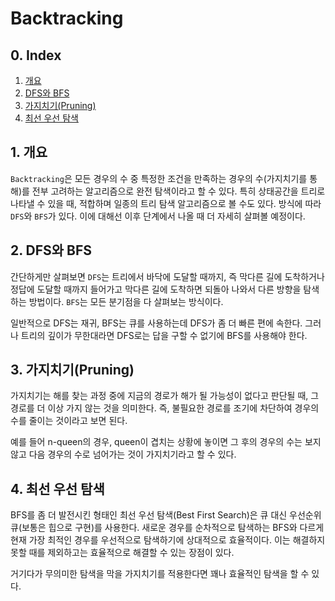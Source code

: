 # **Backtracking**

## 0. Index
1. [개요](#1-개요)
2. [DFS와 BFS](#2-dfs와-bfs)
3. [가지치기(Pruning)](#3-가지치기pruning)
4. [최선 우선 탐색](#4-최선-우선-탐색)

## 1. 개요
```Backtracking```은 모든 경우의 수 중 특정한 조건을 만족하는 경우의 수(가지치기를 통해)를 전부 고려하는 알고리즘으로 완전 탐색이라고 할 수 있다. 
특히 상태공간을 트리로 나타낼 수 있을 때, 적합하며 일종의 트리 탐색 알고리즘으로 볼 수도 있다. 
방식에 따라 ```DFS```와 ```BFS```가 있다. 이에 대해선 이후 단계에서 나올 때 더 자세히 살펴볼 예정이다.

## 2. DFS와 BFS
간단하게만 살펴보면 ```DFS```는 트리에서 바닥에 도달할 때까지, 즉 막다른 길에 도착하거나 정답에 도달할 때까지 들어가고 막다른 길에 도착하면 되돌아 나와서 다른 방향을 탐색하는 방법이다. 
```BFS```는 모든 분기점을 다 살펴보는 방식이다.

일반적으로 DFS는 재귀, BFS는 큐를 사용하는데 DFS가 좀 더 빠른 편에 속한다. 그러나 트리의 깊이가 무한대라면 DFS로는 답을 구할 수 없기에 BFS를 사용해야 한다.

## 3. 가지치기(Pruning)
가지치기는 해를 찾는 과정 중에 지금의 경로가 해가 될 가능성이 없다고 판단될 때, 그 경로를 더 이상 가지 않는 것을 의미한다. 
즉, 불필요한 경로를 조기에 차단하여 경우의 수를 줄이는 것이라고 보면 된다. 

예를 들어 n-queen의 경우, queen이 겹치는 상황에 놓이면 그 후의 경우의 수는 보지 않고 다음 경우의 수로 넘어가는 것이 가지치기라고 할 수 있다. 

## 4. 최선 우선 탐색
BFS를 좀 더 발전시킨 형태인 최선 우선 탐색(Best First Search)은 큐 대신 우선순위 큐(보통은 힙으로 구현)를 사용한다. 
새로운 경우를 순차적으로 탐색하는 BFS와 다르게 현재 가장 최적인 경우를 우선적으로 탐색하기에 상대적으로 효율적이다. 
이는 해결하지 못할 때를 제외하고는 효율적으로 해결할 수 있는 장점이 있다. 

거기다가 무의미한 탐색을 막을 가지치기를 적용한다면 꽤나 효율적인 탐색을 할 수 있다. 